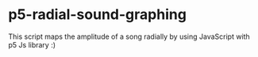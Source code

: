 # p5-radial-sound-graphing
This script maps the amplitude of a song radially by using JavaScript with p5 Js library :)
